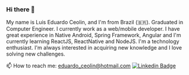 ### Hi there 👋

My name is Luis Eduardo Ceolin, and I'm from Brazil (🇧🇷). Graduated in Computer Engineer. I currently work as a web/mobile developer. I have great experience in Native Android, Spring Framework, Angular and I'm currently learning ReactJS, ReactNative and NodeJS. I'm a technology enthusiast. I'm always interested in acquiring new knowledge and I love solving new challenges.

📫 How to reach me:
eduardo_ceolin@hotmail.com
[![Linkedin Badge](https://img.shields.io/badge/-LinkedIn-blue?style=flat-square&logo=Linkedin&logoColor=white&link=https://www.linkedin.com/in/luis-eduardo-ceolin)](https://www.linkedin.com/in/luis-eduardo-ceolin)
